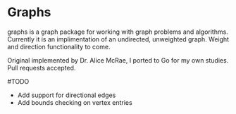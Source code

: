 # Graphs 
graphs is a graph package for working with graph problems and algorithms. Currently it is an implimentation of an undirected, unweighted graph. Weight and direction functionality to come. 

Original implemented by Dr. Alice McRae, I ported to Go for my own studies. Pull requests accepted.


#TODO
- Add support for directional edges
- Add bounds checking on vertex entries
